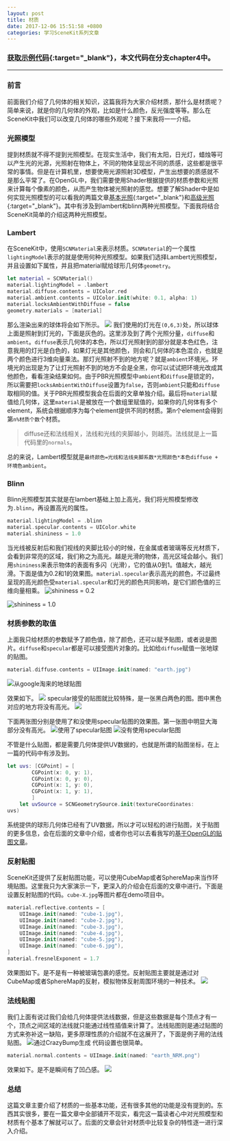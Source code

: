```yaml
---
layout: post
title: 材质
date: 2017-12-06 15:51:58 +0800
categories: 学习SceneKit系列文章
---
```

### [获取示例代码](https://github.com/SquarePants1991/LearnSceneKit){:target="_blank"}，本文代码在分支chapter4中。
***

### 前言
前面我们介绍了几何体的相关知识，这篇我将为大家介绍材质，那什么是材质呢？简单来说，就是你的几何体的外观，比如是什么颜色，反光强度等等。那么在SceneKit中我们可以改变几何体的哪些外观呢？接下来我将一一介绍。

### 光照模型
提到材质就不得不提到光照模型。在现实生活中，我们有太阳，日光灯，蜡烛等可以产生光的光源，光照射在物体上，不同的物体呈现出不同的质感，这些都是很平常的事情。但是在计算机里，想要使用光源照射3D模型，产生出想要的质感就不是那么平常了。在OpenGL中，我们需要使用Shader根据提供的材质参数和光照来计算每个像素的颜色，从而产生物体被光照射的感觉。想要了解Shader中是如何实现光照模型的可以看我的两篇文章[基本光照](http://www.jianshu.com/p/9f41a7272c22){:target="_blank"}和[高级光照](http://www.jianshu.com/p/340f9970193b){:target="_blank"}。其中有涉及到lambert和blinn两种光照模型。下面我将结合SceneKit简单的介绍这两种光照模型。

### Lambert
在SceneKit中，使用`SCNMaterial`来表示材质。`SCNMaterial`的一个属性`lightingModel`表示的就是使用何种光照模型。如果我们选择Lambert光照模型，并且设置如下属性，并且把material赋给球形几何体`geometry`。
```swift
let material = SCNMaterial()
material.lightingModel = .lambert
material.diffuse.contents = UIColor.red
material.ambient.contents = UIColor.init(white: 0.1, alpha: 1)
material.locksAmbientWithDiffuse = false
geometry.materials = [material]
```
那么渲染出来的球体将会如下所示。
![](http://upload-images.jianshu.io/upload_images/2949750-13df8f00582ff72f.png?imageMogr2/auto-orient/strip%7CimageView2/2/w/1240)
我们使用的灯光在`(0,6,3)`处，所以球体上面是照射到灯光的，下面是灰色的。这里涉及到了两个光照分量，`diffuse`和`ambient`。`diffuse`表示几何体的本色，所以灯光照射到的部分就是本色红色，注意我用的灯光是白色的，如果灯光是其他颜色，则会和几何体的本色混合，也就是两个颜色进行3维向量乘法。那灯光照射不到的地方呢？就是`ambient`环境光。环境光的出现是为了让灯光照射不到的地方不会是全黑，你可以试试把环境光改成其他颜色，看看渲染结果如何。由于PBR光照模型中`ambient`和`diffuse`是锁定的，所以需要把`locksAmbientWithDiffuse`设置为`false`，否则`ambient`只能和`diffuse`取相同的值。关于PBR光照模型我会在后面的文章单独介绍。最后将`material`赋值给几何体，这里`material`是被放在一个数组里赋值的，如果你的几何体有多个element，系统会根据顺序为每个element提供不同的材质。第n个element会得到第`n%材质个数`个材质。

> diffuse还和法线相关，法线和光线的夹脚越小，则越亮。法线就是上一篇代码里的`normals`。

总的来说，Lambert模型就是`最终颜色=光线和法线夹脚系数*光照颜色*本色diffuse + 环境色ambient`。

### Blinn
Blinn光照模型其实就是在lambert基础上加上高光，我们将光照模型修改为`.blinn`，再设置高光的属性。
```swift
material.lightingModel = .blinn
material.specular.contents = UIColor.white
material.shininess = 1.0
```
当光线被反射后和我们视线的夹脚比较小的时候，在金属或者玻璃等反光材质下，会看到非常亮的区域，我们称之为高光。越是光滑的物体，高光区域会越小。我们用`shininess`来表示物体的表面有多闪（光滑），它的值从0到1。值越大，越光滑。下面是值为0.2和1的效果图。`material.specular`表示高光的颜色，不过最终呈现的高光颜色受`material.specular`和灯光的颜色共同影响，是它们颜色值的三维向量相乘。
![shininess = 0.2](http://upload-images.jianshu.io/upload_images/2949750-3feb4be6ef0189db.png?imageMogr2/auto-orient/strip%7CimageView2/2/w/1240)

![shininess = 1.0](http://upload-images.jianshu.io/upload_images/2949750-a80947598350fde0.png?imageMogr2/auto-orient/strip%7CimageView2/2/w/1240)

### 材质参数的取值
上面我只给材质的参数赋予了颜色值，除了颜色，还可以赋予贴图，或者说是图片。`diffuse`和`specular`都是可以接受图片对象的。比如给`diffuse`赋值一张地球的贴图。
```swift
material.diffuse.contents = UIImage.init(named: "earth.jpg")
```
![从google淘来的地球贴图](http://upload-images.jianshu.io/upload_images/2949750-9e54c623f33a2408.jpg?imageMogr2/auto-orient/strip%7CimageView2/2/w/1240)

效果如下。
![](http://upload-images.jianshu.io/upload_images/2949750-9ac1485ca0295dbc.png?imageMogr2/auto-orient/strip%7CimageView2/2/w/1240)
specular接受的贴图就比较特殊，是一张黑白两色的图。图中黑色对应的地方将没有高光。
![](http://upload-images.jianshu.io/upload_images/2949750-e7df3f34cf4649db.png?imageMogr2/auto-orient/strip%7CimageView2/2/w/1240)

下面两张图分别是使用了和没使用specular贴图的效果图。第一张图中明显大海部分没有高光。
![使用了specular贴图](http://upload-images.jianshu.io/upload_images/2949750-62c2ee2fba1d05d9.png?imageMogr2/auto-orient/strip%7CimageView2/2/w/1240)
![没有使用specular贴图](http://upload-images.jianshu.io/upload_images/2949750-a23222ba1ca5f5f3.png?imageMogr2/auto-orient/strip%7CimageView2/2/w/1240)

不管是什么贴图，都是需要几何体提供UV数据的，也就是所谓的贴图坐标，在上一篇的代码中有涉及到。
```swift
let uvs: [CGPoint] = [
        CGPoint(x: 0, y: 1),
        CGPoint(x: 0, y: 0),
        CGPoint(x: 1, y: 0),
        CGPoint(x: 1, y: 1),
        ]
    let uvSource = SCNGeometrySource.init(textureCoordinates:
uvs)
```
系统提供的球形几何体已经有了UV数据，所以才可以轻松的进行贴图，关于贴图的更多信息，会在后面的文章中介绍，或者你也可以去看我写的[基于OpenGL的贴图文章](http://www.jianshu.com/p/6c40f6fb999d)。

### 反射贴图
SceneKit还提供了反射贴图功能，可以使用CubeMap或者SphereMap来当作环境贴图。这里我只为大家演示一下，更深入的介绍会在后面的文章中进行。下面是设置反射贴图的代码。`cube-X.jpg`等图片都在demo项目中。
```swift
material.reflective.contents = [
    UIImage.init(named: "cube-1.jpg"),
    UIImage.init(named: "cube-2.jpg"),
    UIImage.init(named: "cube-3.jpg"),
    UIImage.init(named: "cube-4.jpg"),
    UIImage.init(named: "cube-5.jpg"),
    UIImage.init(named: "cube-6.jpg"),
]
material.fresnelExponent = 1.7
```
效果图如下。是不是有一种被玻璃包裹的感觉。反射贴图主要就是通过对CubeMap或者SphereMap的反射，模拟物体反射周围环境的一种技术。
![](http://upload-images.jianshu.io/upload_images/2949750-ec688cb53b49954e.png?imageMogr2/auto-orient/strip%7CimageView2/2/w/1240)

### 法线贴图
我们上面有说过我们会给几何体提供法线数据，但是这些数据是每个顶点才有一个，顶点之间区域的法线就只能通过线性插值来计算了。法线贴图则是通过贴图的方式来弥补这一缺陷，更多原理性质的介绍就不在这展开了，下面是例子用的法线贴图。
![通过CrazyBump生成](http://upload-images.jianshu.io/upload_images/2949750-2dffec067a7dfcaf.png?imageMogr2/auto-orient/strip%7CimageView2/2/w/1240)
代码设置也很简单。
```swift
material.normal.contents = UIImage.init(named: "earth_NRM.png")
```
效果如下。是不是瞬间有了凹凸感。
![](http://upload-images.jianshu.io/upload_images/2949750-66d5addbb9f6f12f.png?imageMogr2/auto-orient/strip%7CimageView2/2/w/1240)

### 总结
这篇文章主要介绍了材质的一些基本功能，还有很多其他的功能是没有提到的。东西其实很多，要在一篇文章中全部铺开不现实，看完这一篇读者心中对光照模型和材质有个基本了解就可以了。后面的文章会针对材质中比较复杂的特性逐一进行深入介绍。





